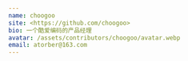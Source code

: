 ```yaml
---
name: choogoo
site: <https://github.com/choogoo>
bio: 一个酷爱编码的产品经理
avatar: /assets/contributors/choogoo/avatar.webp
email: atorber@163.com
---
```

